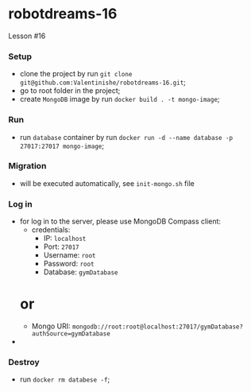 # robotdreams-16
Lesson #16


### Setup
- clone the project by run ```git clone git@github.com:Valentinishe/robotdreams-16.git```;
- go to root folder in the project;
- create `MongoDB` image by run ```docker build . -t mongo-image```;

### Run
- run `database` container by run ```docker run -d --name database -p 27017:27017 mongo-image```;

### Migration
- will be executed automatically, see `init-mongo.sh` file  

### Log in
- for log in to the server, please use MongoDB Compass client:
  - credentials:
    - IP: `localhost`
    - Port: `27017`
    - Username: `root`
    - Password: `root`
    - Database: `gymDatabase` 
  # or 
  - Mongo URI: `mongodb://root:root@localhost:27017/gymDatabase?authSource=gymDatabase`
- 

### Destroy
- run ```docker rm databese -f```;